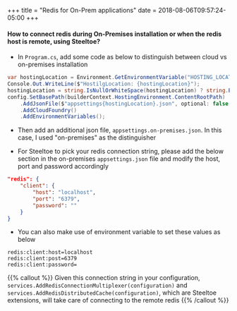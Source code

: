+++
title = "Redis for On-Prem applications"
date = 2018-08-06T09:57:24-05:00
+++

#### How to connect redis during On-Premises installation or when the redis host is remote, using Steeltoe?

- In `Program.cs`, add some code as below to distinguish between cloud vs on-premises installation

```c#
var hostingLocation = Environment.GetEnvironmentVariable("HOSTING_LOCATION");
Console.Out.WriteLine($"HostilgLocation: {hostingLocation}");
hostingLocation = string.IsNullOrWhiteSpace(hostingLocation) ? string.Empty : $".{hostingLocation}";
config.SetBasePath(builderContext.HostingEnvironment.ContentRootPath)
    .AddJsonFile($"appsettings{hostingLocation}.json", optional: false, reloadOnChange: false)
    .AddCloudFoundry()
    .AddEnvironmentVariables();
```

- Then add an additional json file, `appsettings.on-premises.json`. In this case, I used "on-premises" as the distinguisher


- For Steeltoe to pick your redis connection string, please add the below section in the on-premises `appsettings.json` file and modify the host, port and password accordingly

```json
"redis": {
	"client": {
		"host": "localhost", 
      	"port": "6379",
      	"password": ""
    }
}
```

- You can also make use of environment variable to set these values as below

```
redis:client:host=localhost
redis:client:post=6379
redis:client:password=
```

{{% callout %}}
Given this connection string in your configuration, `services.AddRedisConnectionMultiplexer(configuration)` and `services.AddRedisDistributedCache(configuration)`, which are Steeltoe extensions, will take care of connecting to the remote redis
{{% /callout %}}
